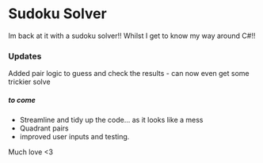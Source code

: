 # Sudoku Solver

Im back at it with a sudoku solver!! Whilst I get to know my way around C#!!

### Updates

Added pair logic to guess and check the results - can now even get some trickier solve

##### to come

- Streamline and tidy up the code... as it looks like a mess
- Quadrant pairs
- improved user inputs and testing. 

Much love <3
